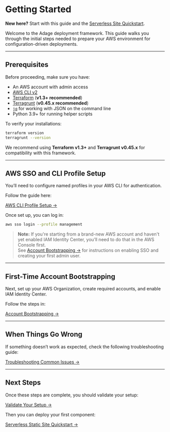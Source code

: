 # Getting Started

**New here?** Start with this guide and the [Serverless Site Quickstart](./quickstarts/serverless-site.md).

Welcome to the Adage deployment framework. This guide walks you through the initial steps needed to prepare your AWS environment for configuration-driven deployments.

---

## Prerequisites

Before proceeding, make sure you have:

- An AWS account with admin access  
- [AWS CLI v2](https://docs.aws.amazon.com/cli/latest/userguide/install-cliv2.html)  
- [Terraform](https://developer.hashicorp.com/terraform/downloads) (**v1.3+ recommended**)  
- [Terragrunt](https://terragrunt.gruntwork.io/docs/getting-started/install/) (**v0.45.x recommended**)  
- [`jq`](https://stedolan.github.io/jq/) for working with JSON on the command line  
- Python 3.9+ for running helper scripts

To verify your installations:

```sh
terraform version
terragrunt --version
```

We recommend using **Terraform v1.3+** and **Terragrunt v0.45.x** for compatibility with this framework.

---

## AWS SSO and CLI Profile Setup

You’ll need to configure named profiles in your AWS CLI for authentication.

Follow the guide here:

[AWS CLI Profile Setup →](./setup/aws-cli-profiles.md)

Once set up, you can log in:

```sh
aws sso login --profile management
```

> **Note:** If you're starting from a brand-new AWS account and haven't yet enabled IAM Identity Center, you’ll need to do that in the AWS Console first.  
> See [Account Bootstrapping →](./bootstrap-checklist.md) for instructions on enabling SSO and creating your first admin user.

---

## First-Time Account Bootstrapping

Next, set up your AWS Organization, create required accounts, and enable IAM Identity Center.

Follow the steps in:

[Account Bootstrapping →](./bootstrap-checklist.md)

---

## When Things Go Wrong

If something doesn’t work as expected, check the following troubleshooting guide:

[Troubleshooting Common Issues →](./troubleshooting_common_issues.md)

---

## Next Steps

Once these steps are complete, you should validate your setup:

[Validate Your Setup →](./validate_setup.md)

Then you can deploy your first component:

[Serverless Static Site Quickstart →](./quickstarts/serverless-site.md)
